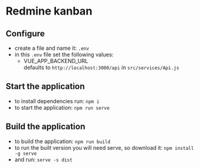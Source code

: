 # Redmine kanban

## Configure

- create a file and name it: `.env`
- in this `.env` file set the following values:
    - VUE_APP_BACKEND_URL  
      defaults to `http://localhost:3000/api` in `src/services/Api.js`


## Start the application

- to install dependencies run: `npm i`
- to start the application: `npm run serve`

## Build the application

- to build the application: `npm run build`
- to run the built version you will need serve, so download it: `npm install -g serve`
- and run: `serve -s dist`

